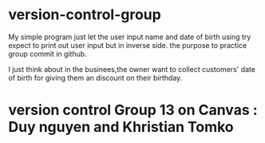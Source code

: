 # version-control-group

My simple program just let the user input name and date of birth using try expect to print out user input but in inverse side. the purpose to practice group commit in github.

I just think about in the businees,the owner want to collect customers' date of birth for giving them an discount on their birthday.

# version control Group 13 on Canvas : Duy nguyen and Khristian Tomko